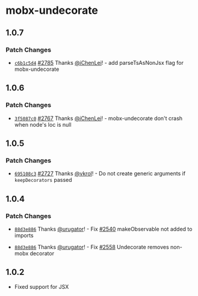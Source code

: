 # mobx-undecorate

## 1.0.7

### Patch Changes

-   [`c6b1c5d4`](https://github.com/mobxjs/mobx/commit/c6b1c5d4062c332cb09fcb6c64ec1d2dee69a7a2) [#2785](https://github.com/mobxjs/mobx/pull/2785) Thanks [@iChenLei](https://github.com/iChenLei)! - add parseTsAsNonJsx flag for mobx-undecorate

## 1.0.6

### Patch Changes

-   [`3f5087c0`](https://github.com/mobxjs/mobx/commit/3f5087c000cb92ef3c234af365db747e35487c10) [#2767](https://github.com/mobxjs/mobx/pull/2767) Thanks [@iChenLei](https://github.com/iChenLei)! - mobx-undecorate don't crash when node's loc is null

## 1.0.5

### Patch Changes

-   [`695108c3`](https://github.com/mobxjs/mobx/commit/695108c38d60a05cc9cef01b07e06109b1333017) [#2727](https://github.com/mobxjs/mobx/pull/2727) Thanks [@vkrol](https://github.com/vkrol)! - Do not create generic arguments if `keepDecorators` passed

## 1.0.4

### Patch Changes

-   [`88d3e886`](https://github.com/mobxjs/mobx/commit/88d3e88656ad0add08039ede42041102b895a95e) Thanks [@urugator](https://github.com/urugator)! - Fix [#2540](https://github.com/mobxjs/mobx/issues/2540) makeObservable not added to imports

*   [`88d3e886`](https://github.com/mobxjs/mobx/commit/88d3e88656ad0add08039ede42041102b895a95e) Thanks [@urugator](https://github.com/urugator)! - Fix [#2558](https://github.com/mobxjs/mobx/issues/2558) Undecorate removes non-mobx decorator

## 1.0.2

-   Fixed support for JSX
